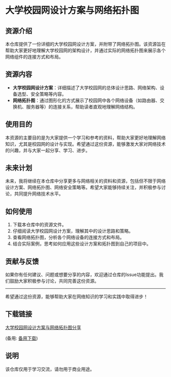 # 大学校园网设计方案与网络拓扑图

## 资源介绍

本仓库提供了一份详细的大学校园网设计方案，并附带了网络拓扑图。该资源旨在帮助大家更好地理解大学校园网的架构设计，并通过实际的网络拓扑图来展示各个网络组件的连接方式和布局。

## 资源内容

- **大学校园网设计方案**：详细描述了大学校园网的总体设计思路、网络架构、设备选型、安全策略等内容。
- **网络拓扑图**：通过图形化的方式展示了校园网中各个网络设备（如路由器、交换机、服务器等）的连接关系，帮助读者直观地理解网络结构。

## 使用目的

本资源的主要目的是为大家提供一个学习和参考的资料，帮助大家更好地理解网络知识，尤其是校园网的设计与实现。希望通过这份资源，能够激发大家对网络技术的兴趣，并与大家一起分享、学习、进步。

## 未来计划

未来，我将继续在本仓库中分享更多与网络相关的资料和资源，包括但不限于网络设计方案、网络拓扑图、网络安全策略等。希望大家能够持续关注，并积极参与讨论，共同提升网络技术水平。

## 如何使用

1. 下载本仓库中的资源文件。
2. 仔细阅读大学校园网设计方案，理解其中的设计思路和策略。
3. 查看网络拓扑图，分析各个网络设备的连接方式和布局。
4. 结合实际案例，思考如何应用这些设计方案和拓扑图到自己的项目中。

## 贡献与反馈

如果你有任何建议、问题或想要分享的内容，欢迎通过仓库的Issue功能提出。我们鼓励大家积极参与讨论，共同完善这份资源。

---

希望通过这份资源，能够帮助大家在网络知识的学习和实践中取得进步！

## 下载链接
[大学校园网设计方案与网络拓扑图分享](https://pan.quark.cn/s/7903f6b88adb) 

(备用: [备用下载](https://pan.baidu.com/s/15XMC1WQMFvmxCUAqOU_ItQ?pwd=1234))

## 说明

该仓库仅用于学习交流，请勿用于商业用途。
